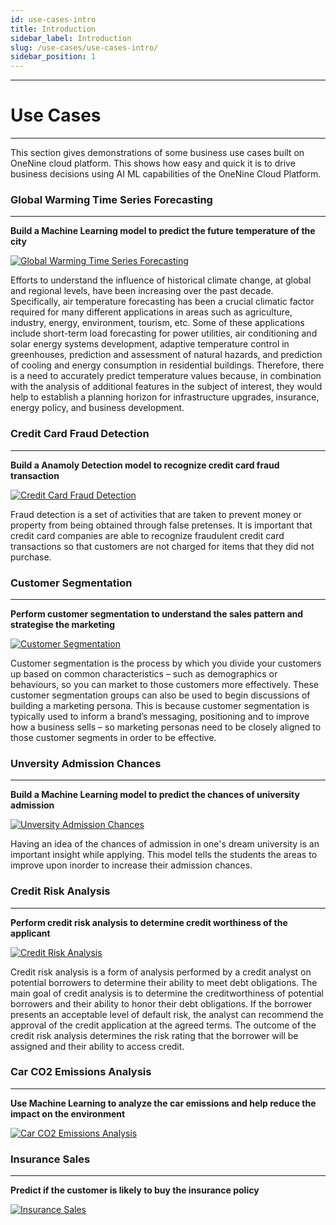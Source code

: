 ```yaml
---
id: use-cases-intro
title: Introduction
sidebar_label: Introduction
slug: /use-cases/use-cases-intro/
sidebar_position: 1
---
```


---
# Use Cases
---

This section gives demonstrations of some business use cases built on OneNine cloud platform. This shows how easy and quick it is to drive business decisions using AI ML capabilities of the OneNine Cloud Platform.

### Global Warming Time Series Forecasting
---
**Build a Machine Learning model to predict the future temperature of the city**

[![Global Warming Time Series Forecasting](https://res.cloudinary.com/marcomontalbano/image/upload/v1649610364/video_to_markdown/images/google-drive--1BY9N8TzBw-jtqYdG4TyP0b4DwCLP66WV-c05b58ac6eb4c4700831b2b3070cd403.jpg)](https://drive.google.com/file/d/1BY9N8TzBw-jtqYdG4TyP0b4DwCLP66WV/preview "Global Warming Time Series Forecasting")

Efforts to understand the influence of historical climate change, at global and regional levels, have been increasing over the past decade. Specifically, air temperature forecasting has been a crucial climatic factor required for many different applications in areas such as agriculture, industry, energy, environment, tourism, etc. Some of these applications include short-term load forecasting for power utilities, air conditioning and solar energy systems development, adaptive temperature control in greenhouses, prediction and assessment of natural hazards, and prediction of cooling and energy consumption in residential buildings. Therefore, there is a need to accurately predict temperature values because, in combination with the analysis of additional features in the subject of interest, they would help to establish a planning horizon for infrastructure upgrades, insurance, energy policy, and business development.

### Credit Card Fraud Detection
---
**Build a Anamoly Detection model to recognize credit card fraud transaction**

[![Credit Card Fraud Detection](https://res.cloudinary.com/marcomontalbano/image/upload/v1649628138/video_to_markdown/images/google-drive--1UFzj8pede4Kju_3qste-8mAifKI8dzkQ-c05b58ac6eb4c4700831b2b3070cd403.jpg)](https://drive.google.com/file/d/1UFzj8pede4Kju_3qste-8mAifKI8dzkQ/preview "Credit Card Fraud Detection")

Fraud detection is a set of activities that are taken to prevent money or property from being obtained through false pretenses. It is important that credit card companies are able to recognize fraudulent credit card transactions so that customers are not charged for items that they did not purchase.

### Customer Segmentation
---
**Perform customer segmentation to understand the sales pattern and strategise the marketing**

[![Customer Segmentation](https://res.cloudinary.com/marcomontalbano/image/upload/v1649628196/video_to_markdown/images/google-drive--1cXJxJTJU0IqnEz0WSLXgSMD19emH7T7X-c05b58ac6eb4c4700831b2b3070cd403.jpg)](https://drive.google.com/file/d/1cXJxJTJU0IqnEz0WSLXgSMD19emH7T7X/preview "Customer Segmentation")

Customer segmentation is the process by which you divide your customers up based on common characteristics – such as demographics or behaviours, so you can market to those customers more effectively. These customer segmentation groups can also be used to begin discussions of building a marketing persona. This is because customer segmentation is typically used to inform a brand’s messaging, positioning and to improve how a business sells – so marketing personas need to be closely aligned to those customer segments in order to be effective.

### Unversity Admission Chances
---
**Build a Machine Learning model to predict the chances of university admission**

[![Unversity Admission Chances](https://res.cloudinary.com/marcomontalbano/image/upload/v1649628252/video_to_markdown/images/google-drive--1pgVaa5gKcr38dJoZhRuH-g-ebLDcIzew-c05b58ac6eb4c4700831b2b3070cd403.jpg)](https://drive.google.com/file/d/1pgVaa5gKcr38dJoZhRuH-g-ebLDcIzew/preview "Unversity Admission Chances")

Having an idea of the chances of admission in one's dream university is an important insight while applying. This model tells the students the areas to improve upon inorder to increase their admission chances.

### Credit Risk Analysis
---
**Perform credit risk analysis to determine credit worthiness of the applicant**

[![Credit Risk Analysis](https://res.cloudinary.com/marcomontalbano/image/upload/v1649627832/video_to_markdown/images/google-drive--1wRxSLP3cfJrACMwujE_sH02MBgSMd_nW-c05b58ac6eb4c4700831b2b3070cd403.jpg)](https://drive.google.com/file/d/1wRxSLP3cfJrACMwujE_sH02MBgSMd_nW/preview "Credit Risk Analysis")

Credit risk analysis is a form of analysis performed by a credit analyst on potential borrowers to determine their ability to meet debt obligations. The main goal of credit analysis is to determine the creditworthiness of potential borrowers and their ability to honor their debt obligations. If the borrower presents an acceptable level of default risk, the analyst can recommend the approval of the credit application at the agreed terms. The outcome of the credit risk analysis determines the risk rating that the borrower will be assigned and their ability to access credit.

### Car CO2 Emissions Analysis
---
**Use Machine Learning to analyze the car emissions and help reduce the impact on the environment**

[![Car CO2 Emissions Analysis](https://res.cloudinary.com/marcomontalbano/image/upload/v1649628314/video_to_markdown/images/google-drive--1uWZpvY43_MiKMjaq8gLFcOof6JXNMh9Y-c05b58ac6eb4c4700831b2b3070cd403.jpg)](https://drive.google.com/file/d/1uWZpvY43_MiKMjaq8gLFcOof6JXNMh9Y/preview "Car CO2 Emissions Analysis")

### Insurance Sales
---
**Predict if the customer is likely to buy the insurance policy**

[![Insurance Sales](https://res.cloudinary.com/marcomontalbano/image/upload/v1649628366/video_to_markdown/images/google-drive--1Ajx7mviXiOcQcAIsP3C9yeChzHVEog1l-c05b58ac6eb4c4700831b2b3070cd403.jpg)](https://drive.google.com/file/d/1Ajx7mviXiOcQcAIsP3C9yeChzHVEog1l/preview "Insurance Sales")



